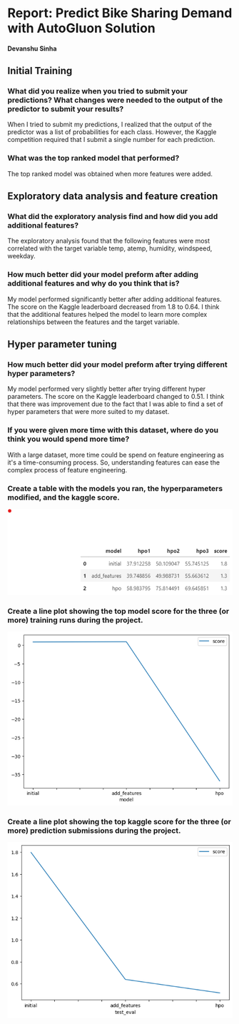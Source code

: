 # Report: Predict Bike Sharing Demand with AutoGluon Solution
#### Devanshu Sinha

## Initial Training
### What did you realize when you tried to submit your predictions? What changes were needed to the output of the predictor to submit your results?
When I tried to submit my predictions, I realized that the output of the predictor was a list of probabilities for each class. However, the Kaggle competition required that I submit a single number for each prediction. 

### What was the top ranked model that performed?
The top ranked model was obtained when more features were added.

## Exploratory data analysis and feature creation
### What did the exploratory analysis find and how did you add additional features?
The exploratory analysis found that the following features were most correlated with the target variable temp, atemp, humidity, windspeed, weekday.

### How much better did your model preform after adding additional features and why do you think that is?
My model performed significantly better after adding additional features. The score on the Kaggle leaderboard decreased from 1.8 to 0.64. I think that the additional features helped the model to learn more complex relationships between the features and the target variable.

## Hyper parameter tuning
### How much better did your model preform after trying different hyper parameters?
My model performed very slightly better after trying different hyper parameters. The score on the Kaggle leaderboard changed to 0.51. I think that there was improvement  due to the fact that I was able to find a set of hyper parameters that were more suited to my dataset.

### If you were given more time with this dataset, where do you think you would spend more time?
With a large dataset, more time could be spend on feature engineering as it's a time-consuming process. So, understanding features can ease the complex process of feature engineering.

### Create a table with the models you ran, the hyperparameters modified, and the kaggle score.
![model_train_score.png](1.png)

### Create a line plot showing the top model score for the three (or more) training runs during the project.

![model_train_score.png](2.png)

### Create a line plot showing the top kaggle score for the three (or more) prediction submissions during the project.

![model_test_score.png](3_1.png)


